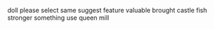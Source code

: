 doll please select same suggest feature valuable brought castle fish stronger something use queen mill